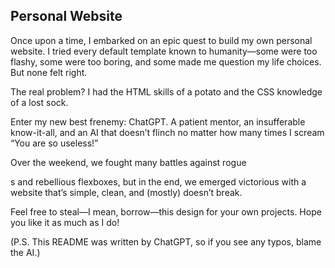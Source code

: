 ## Personal Website 

Once upon a time, I embarked on an epic quest to build my own personal website.
I tried every default template known to humanity—some were too flashy, some
were too boring, and some made me question my life choices. But none felt
right.

The real problem? I had the HTML skills of a potato and the CSS knowledge of a
lost sock.

Enter my new best frenemy: ChatGPT. A patient mentor, an insufferable
know-it-all, and an AI that doesn’t flinch no matter how many times I scream
“You are so useless!”

Over the weekend, we fought many battles against rogue <div>s and rebellious
flexboxes, but in the end, we emerged victorious with a website that’s simple,
clean, and (mostly) doesn’t break.

Feel free to steal—I mean, borrow—this design for your own projects. Hope you like it as much as I do!

(P.S. This README was written by ChatGPT, so if you see any typos, blame the AI.) 
